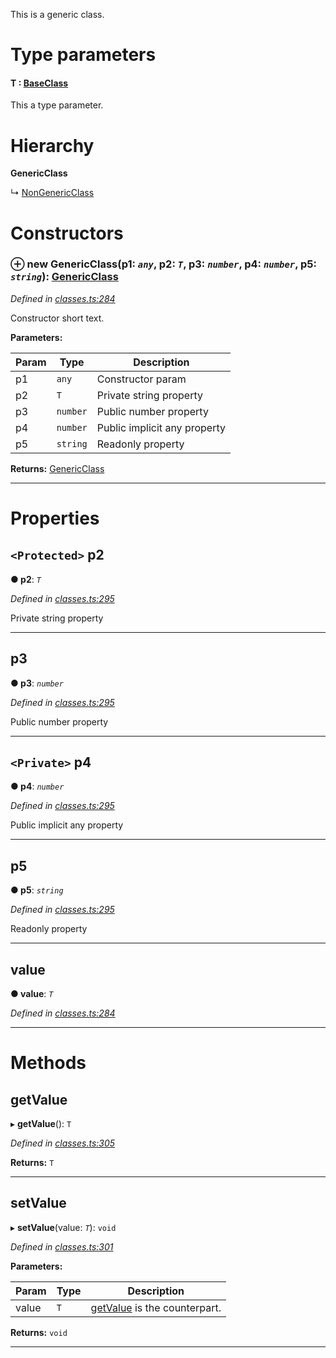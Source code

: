 

This is a generic class.

# Type parameters
#### T :  [BaseClass](_classes_.baseclass.md)

This a type parameter.

# Hierarchy

**GenericClass**

↳  [NonGenericClass](_classes_.nongenericclass.md)

# Constructors

<a id="constructor"></a>

### ⊕ **new GenericClass**(p1: *`any`*, p2: *`T`*, p3: *`number`*, p4: *`number`*, p5: *`string`*): [GenericClass](_classes_.genericclass.md)

*Defined in [classes.ts:284](https://github.com/tgreyjs/typedoc-plugin-markdown/blob/master/test/src/classes.ts#L284)*

Constructor short text.

**Parameters:**

| Param | Type | Description |
| ------ | ------ | ------ |
| p1 | `any` |  Constructor param |
| p2 | `T` |  Private string property |
| p3 | `number` |  Public number property |
| p4 | `number` |  Public implicit any property |
| p5 | `string` |  Readonly property |

**Returns:** [GenericClass](_classes_.genericclass.md)

---

# Properties

<a id="p2"></a>

## `<Protected>` p2

**●  p2**:  *`T`* 

*Defined in [classes.ts:295](https://github.com/tgreyjs/typedoc-plugin-markdown/blob/master/test/src/classes.ts#L295)*

Private string property

___

<a id="p3"></a>

##  p3

**●  p3**:  *`number`* 

*Defined in [classes.ts:295](https://github.com/tgreyjs/typedoc-plugin-markdown/blob/master/test/src/classes.ts#L295)*

Public number property

___

<a id="p4"></a>

## `<Private>` p4

**●  p4**:  *`number`* 

*Defined in [classes.ts:295](https://github.com/tgreyjs/typedoc-plugin-markdown/blob/master/test/src/classes.ts#L295)*

Public implicit any property

___

<a id="p5"></a>

##  p5

**●  p5**:  *`string`* 

*Defined in [classes.ts:295](https://github.com/tgreyjs/typedoc-plugin-markdown/blob/master/test/src/classes.ts#L295)*

Readonly property

___

<a id="value"></a>

##  value

**●  value**:  *`T`* 

*Defined in [classes.ts:284](https://github.com/tgreyjs/typedoc-plugin-markdown/blob/master/test/src/classes.ts#L284)*

___

# Methods

<a id="getvalue"></a>

##  getValue

▸ **getValue**(): `T`

*Defined in [classes.ts:305](https://github.com/tgreyjs/typedoc-plugin-markdown/blob/master/test/src/classes.ts#L305)*

**Returns:** `T`

___

<a id="setvalue"></a>

##  setValue

▸ **setValue**(value: *`T`*): `void`

*Defined in [classes.ts:301](https://github.com/tgreyjs/typedoc-plugin-markdown/blob/master/test/src/classes.ts#L301)*

**Parameters:**

| Param | Type | Description |
| ------ | ------ | ------ |
| value | `T` |  [getValue](_classes_.genericclass.md#getvalue) is the counterpart. |

**Returns:** `void`

___

